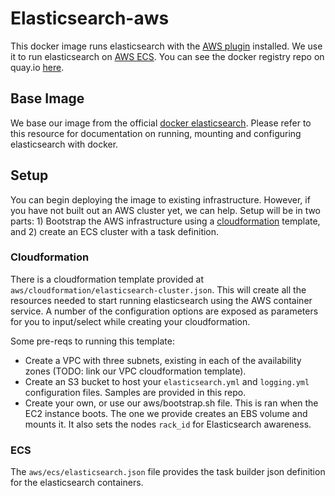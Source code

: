 # Elasticsearch-aws

This docker image runs elasticsearch with the [AWS plugin](https://github.com/elastic/elasticsearch-cloud-aws) installed. We use it to
run elasticsearch on [AWS ECS](http://aws.amazon.com/ecs/). You can see the docker registry repo on quay.io [here](https://quay.io/repository/dispatchbot/elasticsearch-aws).

## Base Image

We base our image from the official [docker elasticsearch](https://registry.hub.docker.com/u/library/elasticsearch/). Please refer to this resource for documentation on running, mounting and configuring elasticsearch with docker.

## Setup

You can begin deploying the image to existing infrastructure. However, if you have not built out an AWS cluster yet, we can help. Setup will be in two parts: 1) Bootstrap the AWS infrastructure using a [cloudformation](http://aws.amazon.com/cloudformation/) template, and 2) create an ECS cluster with a task definition.

### Cloudformation
There is a cloudformation template provided at `aws/cloudformation/elasticsearch-cluster.json`. This will create all the resources needed to start running elasticsearch using the AWS container service. A number of the configuration options are exposed as parameters for you to input/select while creating your cloudformation.

Some pre-reqs to running this template:

* Create a VPC with three subnets, existing in each of the availability zones (TODO: link our VPC cloudformation template).
* Create an S3 bucket to host your `elasticsearch.yml` and `logging.yml` configuration files. Samples are provided in this repo.
* Create your own, or use our aws/bootstrap.sh file. This is ran when the EC2 instance boots. The one we provide creates an EBS volume and mounts it. It also sets the nodes `rack_id` for Elasticsearch awareness.

### ECS

The `aws/ecs/elasticsearch.json` file provides the task builder json definition for the elasticsearch containers.
